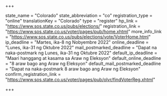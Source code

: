 +++

state_name = "Colorado"
state_abbreviation = "co"
registration_type = "online"
translationKey = "Colorado"
type = "register"
hp_link = "https://www.sos.state.co.us/pubs/elections/"
registration_link = "https://www.sos.state.co.us/voter/pages/pub/home.xhtml"
more_info_link = "https://www.sos.state.co.us/pubs/elections/vote/VoterHome.html"
ip_deadline = "Martes, ika-8 ng Nobyembre 2022"
online_deadline = "Lunes, ika-31 ng Oktubre 2022"
mail_postmarked_deadline = "Dapat na naka-postmark ng Lunes, ika-31 ng Oktubre 2022"
default_ip_deadline = "Maari hanggang at kasama sa  Araw ng Eleksyon"
default_online_deadline = "8 araw bago ang Araw ng Eleksyon"
default_mail_postmarked_deadline = "Dapat na naka-postmark  8 araw bago ang Araw ng Eleksyon"
confirm_registration_link = "https://www.sos.state.co.us/voter/pages/pub/olvr/findVoterReg.xhtml"

+++
